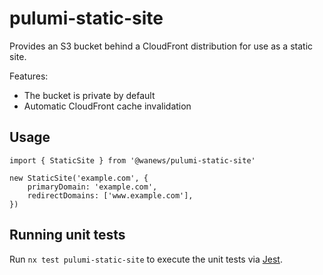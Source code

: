# pulumi-static-site

Provides an S3 bucket behind a CloudFront distribution for use as a static site.

Features:

- The bucket is private by default
- Automatic CloudFront cache invalidation

## Usage

```
import { StaticSite } from '@wanews/pulumi-static-site'

new StaticSite('example.com', {
    primaryDomain: 'example.com',
    redirectDomains: ['www.example.com'],
})
```

## Running unit tests

Run `nx test pulumi-static-site` to execute the unit tests via [Jest](https://jestjs.io).
